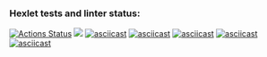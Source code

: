 ### Hexlet tests and linter status:
[![Actions Status](https://github.com/Motlakhov/python-project-49/workflows/hexlet-check/badge.svg)](https://github.com/Motlakhov/python-project-49/actions)
<a href="https://codeclimate.com/github/Motlakhov/python-project-49/maintainability"><img src="https://api.codeclimate.com/v1/badges/c76c3530f13d7cb7184b/maintainability" /></a>
[![asciicast](https://asciinema.org/a/dGQ6cQgbSpAsmgplegAlJgmr3.svg)](https://asciinema.org/a/dGQ6cQgbSpAsmgplegAlJgmr3)
[![asciicast](https://asciinema.org/a/8sdqTSvScZSNNtQ4sJPrjgFB8.svg)](https://asciinema.org/a/8sdqTSvScZSNNtQ4sJPrjgFB8)
[![asciicast](https://asciinema.org/a/jgXJQ9mXxGZHMCXmsIbfAnoIU.svg)](https://asciinema.org/a/jgXJQ9mXxGZHMCXmsIbfAnoIU)
[![asciicast](https://asciinema.org/a/Fzy2TCDTcLyIe0r2RmkDhx0nE.svg)](https://asciinema.org/a/Fzy2TCDTcLyIe0r2RmkDhx0nE)
[![asciicast](https://asciinema.org/a/aZnyrrSkrvGw0fYKt8M2iWdvG.svg)](https://asciinema.org/a/aZnyrrSkrvGw0fYKt8M2iWdvG)
